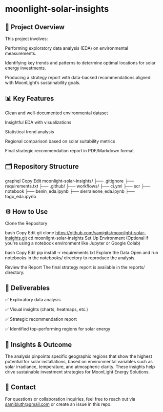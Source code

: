 # moonlight-solar-insights
## 📌 Project Overview
This project involves:

Performing exploratory data analysis (EDA) on environmental measurements.

Identifying key trends and patterns to determine optimal locations for solar energy investments.

Producing a strategy report with data-backed recommendations aligned with MoonLight’s sustainability goals.

## 📊 Key Features
Clean and well-documented environmental dataset

Insightful EDA with visualizations

Statistical trend analysis

Regional comparison based on solar suitability metrics

Final strategic recommendation report in PDF/Markdown format

## 🗂️ Repository Structure
graphql
Copy
Edit
moonlight-solar-insights/ 
├── .gitignore 
├── requirements.txt 
├── .github/ 
  ├──  workflows/ 
      ├──  ci.yml 
├── scr
  ├── notebook
    ├── benin_eda.ipynb
    ├── sierraleone_eda.ipynb
    ├── togo_eda.ipynb
## ⚙️ How to Use
Clone the Repository

bash
Copy
Edit
git clone https://github.com/samigits/moonlight-solar-insights.git
cd moonlight-solar-insights
Set Up Environment
(Optional if you're using a notebook environment like Jupyter or Google Colab)

bash
Copy
Edit
pip install -r requirements.txt
Explore the Data
Open and run notebooks in the notebooks/ directory to reproduce the analysis.

Review the Report
The final strategy report is available in the reports/ directory.

## 📌 Deliverables
✅ Exploratory data analysis

✅ Visual insights (charts, heatmaps, etc.)

✅ Strategic recommendation report

✅ Identified top-performing regions for solar energy

## 🧠 Insights & Outcome
The analysis pinpoints specific geographic regions that show the highest potential for solar installations, based on environmental variables such as solar irradiance, temperature, and atmospheric clarity. These insights help drive sustainable investment strategies for MoonLight Energy Solutions.

## 📧 Contact
For questions or collaboration inquiries, feel free to reach out via samibluth@gmail.com or create an issue in this repo.
